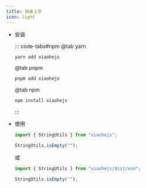 ```yaml
---
title: 快速上手
icon: light
---
```


- 安装

	::: code-tabs#npm
	@tab yarn
	```bash
	yarn add xiaohejs
	```

	@tab pnpm
	```bash
	pnpm add xiaohejs
	```

	@tab npm
	```bash
	npm install xiaohejs
	```
	:::

- 使用

	```javascript
	import { StringUtils } from "xiaohejs";

	StringUtils.isEmpty("");
	```

	或

	```javascript
	import { StringUtils } from "xiaohejs/dist/esm";

	StringUtils.isEmpty("");
	```
